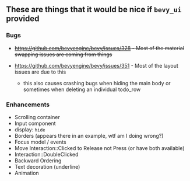 ## These are things that it would be nice if `bevy_ui` provided

### Bugs

- ~~https://github.com/bevyengine/bevy/issues/328 - Most of the material swapping issues are coming from things~~
- https://github.com/bevyengine/bevy/issues/351 - Most of the layout issues are due to this

  - this also causes crashing bugs when hiding the main body or sometimes when deleting an individual todo_row

### Enhancements

- Scrolling container
- Input component
- display: `hide`
- Borders (appears there in an example, wtf am I doing wrong?)
- Focus model / events
- Move Interaction::Clicked to Release not Press (or have both available)
- Interaction::DoubleClicked
- Backward Ordering
- Text decoration (underline)
- Animation
